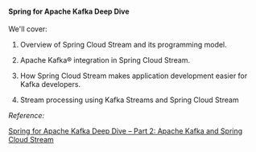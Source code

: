 #### Spring for Apache Kafka Deep Dive

We'll cover:

1) Overview of Spring Cloud Stream and its programming model.

2) Apache Kafka® integration in Spring Cloud Stream.

3) How Spring Cloud Stream makes application development easier for Kafka developers.

4) Stream processing using Kafka Streams and Spring Cloud Stream


*Reference:*

[Spring for Apache Kafka Deep Dive – Part 2: Apache Kafka and Spring Cloud Stream](https://www.confluent.io/blog/spring-for-apache-kafka-deep-dive-part-2-apache-kafka-spring-cloud-stream/)
